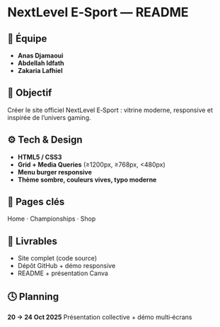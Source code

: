 # NextLevel E‑Sport — README

## 👥 Équipe

* **Anas Djamaoui** 
* **Abdellah Idfath** 
* **Zakaria Lafhiel** 

## 🎯 Objectif

Créer le site officiel NextLevel E‑Sport : vitrine moderne, responsive et inspirée de l’univers gaming.

## ⚙️ Tech & Design

* **HTML5 / CSS3**
* **Grid + Media Queries** (≥1200px, ≥768px, <480px)
* **Menu burger responsive**
* **Thème sombre, couleurs vives, typo moderne**

## 📄 Pages clés

Home · Championships · Shop 

## 🧩 Livrables

* Site complet (code source)
* Dépôt GitHub + démo responsive
* README + présentation Canva

## 🕓 Planning

**20 → 24 Oct 2025**
Présentation collective + démo multi‑écrans
